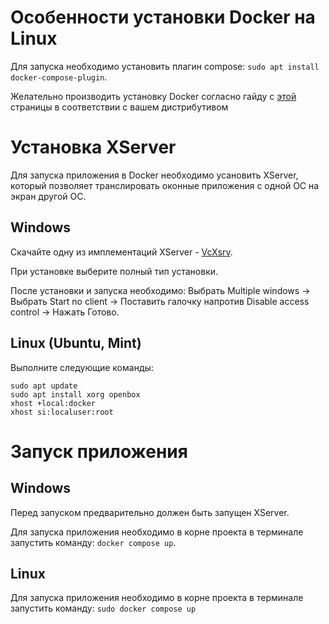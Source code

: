 # Особенности установки Docker на Linux
Для запуска необходимо установить плагин compose: `sudo apt install docker-compose-plugin`.

Желательно производить установку Docker согласно гайду с [этой](https://docs.docker.com/engine/install/) страницы в соответствии с вашем дистрибутивом
# Установка XServer
Для запуска приложения в Docker необходимо усановить XServer, который позволяет транслировать оконные приложения с одной ОС на экран другой ОС.
## Windows
Скачайте одну из имплементаций XServer - [VcXsrv](https://sourceforge.net/projects/vcxsrv/).

При установке выберите полный тип установки.

После установки и запуска необходимо: Выбрать Multiple windows -> Выбрать Start no client -> Поставить галочку напротив Disable access control -> Нажать Готово.
## Linux (Ubuntu, Mint)
Выполните следующие команды:
```
sudo apt update
sudo apt install xorg openbox
xhost +local:docker
xhost si:localuser:root
```
# Запуск приложения
## Windows
Перед запуском предварительно должен быть запущен XServer.

Для запуска приложения необходимо в корне проекта в терминале запустить команду: `docker compose up`.
## Linux
Для запуска приложения необходимо в корне проекта в терминале запустить команду: `sudo docker compose up`
